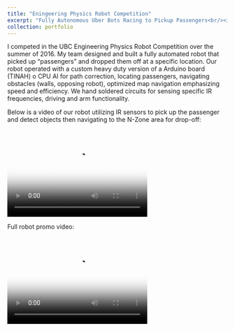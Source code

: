 ```yaml
---
title: "Eningeering Physics Robot Competition"
excerpt: "Fully Autonomous Uber Bots Racing to Pickup Passengers<br/><img src='robot_promo_Moment.jpg'>"
collection: portfolio
---
```


I competed in the UBC Engineering Physics Robot Competition over the summer of 2016. My team designed and built a fully automated robot that picked up “passengers” and dropped them off at a specific location. Our robot operated with a custom heavy duty version of a Arduino board (TINAH) o CPU AI for path correction, locating passengers, navigating obstacles (walls, opposing robot), optimized map navigation emphasizing speed and efficiency. We hand soldered circuits for sensing specific IR frequencies, driving and arm functionality.
 
Below is a video of our robot utilizing IR sensors to pick up the passenger and detect objects then navigating to the N-Zone area for drop-off:

<video src="https://basilwong.github.io/files/robot_in_action.mp4" poster="https://basilwong.github.io/files/robot_in_action_Moment.jpg" width="320" height="200" controls preload></video>

Full robot promo video:

<video src="https://basilwong.github.io/files/robot_promo.mp4" poster="https://basilwong.github.io/files/robot_promo_Moment.jpg" width="320" height="200" controls preload></video>





